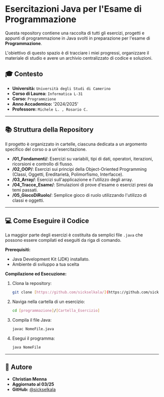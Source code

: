 # Esercitazioni Java per l'Esame di Programmazione

Questa repository contiene una raccolta di tutti gli esercizi, progetti e appunti di programmazione in Java svolti in preparazione per l'esame di **Programmazione**.

L'obiettivo di questo spazio è di tracciare i miei progressi, organizzare il materiale di studio e avere un archivio centralizzato di codice e soluzioni.

## 🎓 Contesto

* **Università:** `Università degli Studi di Camerino`
* **Corso di Laurea:** `Informatica L-31`
* **Corso:** `Programmzione`
* **Anno Accademico:** '2024/2025'
* **Professore:** `Michele L. , Rosario C.`

---

## 📚 Struttura della Repository

Il progetto è organizzato in cartelle, ciascuna dedicata a un argomento specifico del corso o a un'esercitazione.

* **/01_Fondamenti/**: Esercizi su variabili, tipi di dati, operatori, iterazioni, ricorsioni e controllo di flusso.
* **/02_OOP/**: Esercizi sui principi della Object-Oriented Programming (Classi, Oggetti, Ereditarietà, Polimorfismo, Interfacce).
* **/03_Array/**: Esercizi sull'applicazione e l'utilizzo degli array.
* **/04_Tracce_Esame/**: Simulazioni di prove d'esame o esercizi presi da temi passati.
* **/05_GiocoDiRuolo/**: Semplice gioco di ruolo utilizzando l'utilizzo di classi e oggetti.



---

## 💻 Come Eseguire il Codice

La maggior parte degli esercizi è costituita da semplici file `.java` che possono essere compilati ed eseguiti da riga di comando.

**Prerequisiti:**
* Java Development Kit (JDK) installato.
* Ambiente di sviluppo a tua scelta

**Compilazione ed Esecuzione:**
1.  Clona la repository:
    ```bash
    git clone [https://github.com/sickselkala/](https://github.com/sickselkala/)[programmazione].git
    ```
2.  Naviga nella cartella di un esercizio:
    ```bash
    cd [programmazione]/[Cartella_Esercizio]
    ```
3.  Compila il file Java:
    ```bash
    javac NomeFile.java
    ```
4.  Esegui il programma:
    ```bash
    java NomeFile
    ```

---

## 👤 Autore

* **Christian Menna**
* **Aggiornato al 03/25**
* **GitHub:** [@sickselkala](https://github.com/sickselkala)